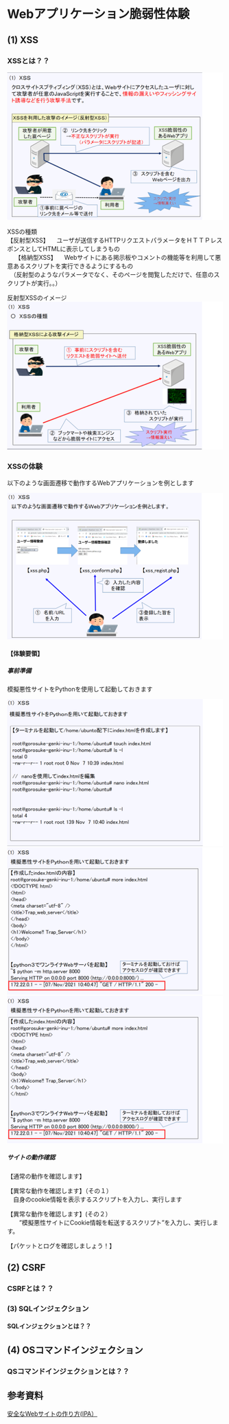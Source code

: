 # Webアプリケーション脆弱性体験

## (1) XSS<br>


### XSSとは？？<br>
 ![Diagram](./images/xss-1.jpg)<br>

XSSの種類<br>
 【反射型XSS】
　ユーザが送信するHTTPリクエストパラメータをＨＴＴＰレスポンスとしてHTMLに表示してしまうもの<br>
　
【格納型XSS】
　Webサイトにある掲示板やコメントの機能等を利用して悪意あるスクリプトを実行できるようにするもの<br>
　（反射型のようなパラメータでなく、そのページを閲覧しただけで、任意のスクリプトが実行。。）<br>

 反射型XSSのイメージ<br>
 ![Diagram](./images/xss-3.jpg)<br>

### XSSの体験<br>
以下のような画面遷移で動作するWebアプリケーションを例とします<br>

 ![Diagram](./images/xss-4.jpg)<br>


#### 【体験要領】

##### 事前準備<br>
模擬悪性サイトをPythonを使用して起動しておきます<br>

![Diagram](./images/xss-5.jpg)<br>
![Diagram](./images/xss-6.jpg)<br>
![Diagram](./images/xss-6.jpg)<br>

##### サイトの動作確認<br>
【通常の動作を確認します】<br>




【異常な動作を確認します】（その１）<br>
　自身のcookie情報を表示するスクリプトを入力し、実行します




【異常な動作を確認します】(その２）<br>
　　”模擬悪性サイトにCookie情報を転送するスクリプト”を入力し、実行します。



【パケットとログを確認しましょう！】<br>








## (2) CSRF<br>

### CSRFとは？？<br>






### (3) SQLインジェクション<br>
#### SQLインジェクションとは？？<br>







## (4) OSコマンドインジェクション
### QSコマンドインジェクションとは？？<br>



## 参考資料
  [安全なWebサイトの作り方(IPA）](https://www.ipa.go.jp/security/vuln/websecurity/about.html)<br>
 
   



  
